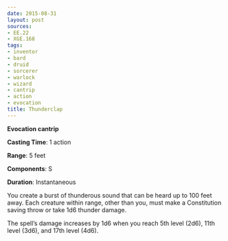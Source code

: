 ```yaml
---
date: 2015-08-31
layout: post
sources:
- EE.22
- XGE.168
tags:
- inventor
- bard
- druid
- sorcerer
- warlock
- wizard
- cantrip
- action
- evocation
title: Thunderclap
---
```


**Evocation cantrip**

**Casting Time**: 1 action

**Range**: 5 feet

**Components**: S

**Duration**: Instantaneous

You create a burst of thunderous sound that can be heard up to 100 feet away. Each creature within range, other than you, must make a Constitution saving throw or take 1d6 thunder damage.

The spell’s damage increases by 1d6 when you reach 5th level (2d6), 11th level (3d6), and 17th level (4d6).
